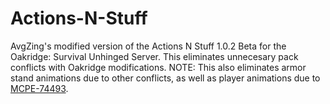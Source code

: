 # Actions-N-Stuff
AvgZing's modified version of the Actions N Stuff 1.0.2 Beta for the Oakridge: Survival Unhinged Server. This eliminates unnecesary pack conflicts with Oakridge modifications. NOTE: This also eliminates armor stand animations due to other conflicts, as well as player animations due to [MCPE-74493](https://bugs.mojang.com/browse/MCPE-74493).